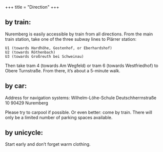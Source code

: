 +++
title = "Direction"
+++

## by train:

Nuremberg is easily accessible by train from all directions. From the main train station, take one of the three subway lines to Plärrer station:

    U1 (towards Hardhöhe, Gostenhof, or Eberhardshof)
    U2 (towards Röthenbach)
    U3 (towards Großreuth bei Schweinau)

Then take tram 4 (towards Am Wegfeld) or tram 6 (towards Westfriedhof) to Obere Turnstraße. From there, it’s about a 5-minute walk.

## by car:

Address for navigation systems:
Wilhelm-Löhe-Schule
Deutschherrnstraße 10
90429 Nuremberg

Please try to carpool if possible. Or even better: come by train.
There will only be a limited number of parking spaces available.

## by unicycle:

Start early and don’t forget warm clothing.
